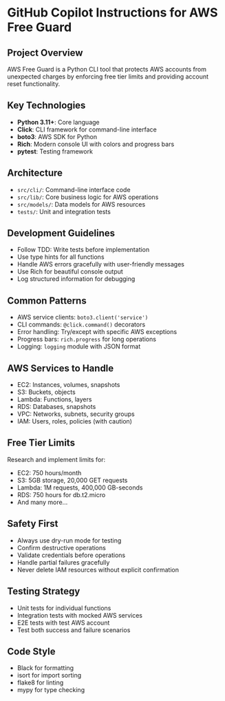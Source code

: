 # GitHub Copilot Instructions for AWS Free Guard

## Project Overview
AWS Free Guard is a Python CLI tool that protects AWS accounts from unexpected charges by enforcing free tier limits and providing account reset functionality.

## Key Technologies
- **Python 3.11+**: Core language
- **Click**: CLI framework for command-line interface
- **boto3**: AWS SDK for Python
- **Rich**: Modern console UI with colors and progress bars
- **pytest**: Testing framework

## Architecture
- `src/cli/`: Command-line interface code
- `src/lib/`: Core business logic for AWS operations
- `src/models/`: Data models for AWS resources
- `tests/`: Unit and integration tests

## Development Guidelines
- Follow TDD: Write tests before implementation
- Use type hints for all functions
- Handle AWS errors gracefully with user-friendly messages
- Use Rich for beautiful console output
- Log structured information for debugging

## Common Patterns
- AWS service clients: `boto3.client('service')`
- CLI commands: `@click.command()` decorators
- Error handling: Try/except with specific AWS exceptions
- Progress bars: `rich.progress` for long operations
- Logging: `logging` module with JSON format

## AWS Services to Handle
- EC2: Instances, volumes, snapshots
- S3: Buckets, objects
- Lambda: Functions, layers
- RDS: Databases, snapshots
- VPC: Networks, subnets, security groups
- IAM: Users, roles, policies (with caution)

## Free Tier Limits
Research and implement limits for:
- EC2: 750 hours/month
- S3: 5GB storage, 20,000 GET requests
- Lambda: 1M requests, 400,000 GB-seconds
- RDS: 750 hours for db.t2.micro
- And many more...

## Safety First
- Always use dry-run mode for testing
- Confirm destructive operations
- Validate credentials before operations
- Handle partial failures gracefully
- Never delete IAM resources without explicit confirmation

## Testing Strategy
- Unit tests for individual functions
- Integration tests with mocked AWS services
- E2E tests with test AWS account
- Test both success and failure scenarios

## Code Style
- Black for formatting
- isort for import sorting
- flake8 for linting
- mypy for type checking
